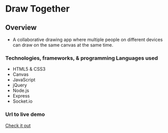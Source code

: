 # Draw Together

## Overview
* A collaborative drawing app where multiple people on different devices can draw on the same canvas at the same time.

### Technologies, frameworks, & programming Languages used
* HTML5 & CSS3
* Canvas
* JavaScript
* jQuery
* Node.js
* Express
* Socket.io


### Url to live demo

[Check it out](https://draw-together-fchckyjitc.now.sh/)
